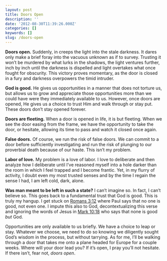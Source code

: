 ```yaml
---
layout: post
title: Doors Open
description: ''
date: '2012-08-30T11:39:26.000Z'
categories: []
keywords: []
slug: /doors-open
---
```


**Doors open.** Suddenly, in creeps the light into the stale darkness. It dares only make a brief foray into the vacuous unknown as if to survey. Trusting it won’t be murdered by what lurks in the shadows, the light ventures further, inch by inch until the darkness is dispelled and light overtakes what once fought for obscurity. This victory proves momentary, as the door is closed in a fury and darkness overpowers the timid intruder.

**God is good.** He gives us opportunities in a manner that does not torture us, but allows us to grow and appreciate those opportunities more than we could have were they immediately available to us. However, once doors are opened, He gives us a choice to trust Him and walk through or stay put. These doors don’t stay opened forever.

**Doors are fleeting.** When a door is opened in life, it is but fleeting. When we see the door easing from the frame, we have the opportunity to take the door, or hesitate, allowing its time to pass and watch it closed once again.

**False doors.** Of course, we run the risk of false doors. We can commit to a door before sufficiently investigating and run the risk of plunging to our proverbial death because of our haste. This isn’t my problem.

**Labor of love.** My problem is a love of labor. I love to deliberate and then analyze how I deliberate until I’ve reasoned myself into a hole darker than the room in which I feel trapped and I become frantic. Yet, in my flurry of activity, I doubt even my most trusted senses and by the time I regain the sense I had, I am left cold, dark, alone.

**Was man meant to be left in such a state?** I can’t imagine so. In fact, I can’t believe so. This goes back to a fundamental trust that God is good. This is truly my hangup. I get stuck on [Romans 3:12](http://www.biblegateway.com/passage/?search=romans%203:12&version=ESV) where Paul says that no one is good, not even one. I impute this also to God, decontextualizing this verse and ignoring the words of Jesus in [Mark 10:18](http://www.biblegateway.com/passage/?search=Mark+10:18&version=ESV) who says that none is good _but_ God.

Opportunities are only available to us briefly. We have a choice to leap or stay. Whatever we choose, we need to do so knowing we diligently sought God’s wisdom in the process, but without tarrying. As for me, I’ll be walking through a door that takes me onto a plane headed for Europe for a couple weeks. Where will your door lead you? If it’s open, I pray you’ll not hesitate. If there isn’t, fear not, _doors open_.